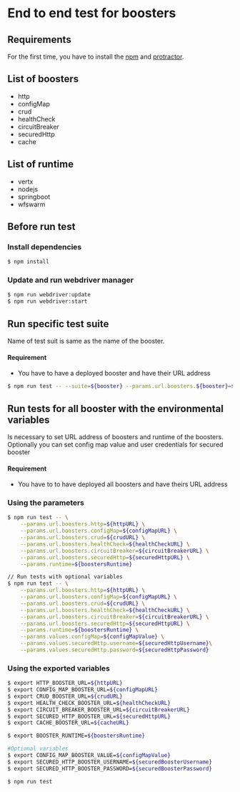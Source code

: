 # End to end test for boosters
## Requirements
For the first time, you have to install the [npm](https://www.npmjs.com/get-npm) and [protractor](http://www.protractortest.org).

## List of boosters
* http
* configMap
* crud
* healthCheck
* circuitBreaker
* securedHttp
* cache

## List of runtime
* vertx
* nodejs
* springboot
* wfswarm

## Before run test
### Install dependencies
```bash
$ npm install
```
### Update and run webdriver manager
```bash
$ npm run webdriver:update
$ npm run webdriver:start
```

## Run specific test suite
Name of test suit is same as the name of the booster.
#### Requirement
* You have to have a deployed booster and have their URL address
```bash
$ npm run test -- --suite=${booster} --params.url.boosters.${booster}=${boosterURL} --params.runtime=${boostersRuntime}
```

## Run tests for all booster with the environmental variables
Is necessary to set URL address of boosters and runtime of the boosters. Optionally you can set config map value and user credentials for secured booster
#### Requirement
* You have to to have deployed all boosters and have theirs URL address

### Using the parameters
```bash
$ npm run test -- \
    --params.url.boosters.http=${httpURL} \
    --params.url.boosters.configMap=${configMapURL} \
    --params.url.boosters.crud=${crudURL} \
    --params.url.boosters.healthCheck=${healthCheckURL} \
    --params.url.boosters.circuitBreaker=${circuitBreakerURL} \
    --params.url.boosters.securedHttp=${securedHttpURL} \
    --params.runtime=${boostersRuntime}

// Run tests with optional variables
$ npm run test -- \
    --params.url.boosters.http=${httpURL} \
    --params.url.boosters.configMap=${configMapURL} \
    --params.url.boosters.crud=${crudURL} \
    --params.url.boosters.healthCheck=${healthCheckURL} \
    --params.url.boosters.circuitBreaker=${circuitBreakerURL} \
    --params.url.boosters.securedHttp=${securedHttpURL} \
    --params.runtime=${boostersRuntime} \
    --params.values.configMap=${configMapValue} \
    --params.values.securedHttp.username=${securedHttpUsername}\
    --params.values.securedHttp.password=${securedHttpPassword}

```
### Using the exported variables
```bash
$ export HTTP_BOOSTER_URL=${httpURL}
$ export CONFIG_MAP_BOOSTER_URL=${configMapURL} 
$ export CRUD_BOOSTER_URL=${crudURL}
$ export HEALTH_CHECK_BOOSTER_URL=${healthCheckURL}
$ export CIRCUIT_BREAKER_BOOSTER_URL=${circuitBreakerURL}
$ export SECURED_HTTP_BOOSTER_URL=${securedHttpURL}
$ export CACHE_BOOSTER_URL=${cacheURL}

$ export BOOSTER_RUNTIME=${boostersRuntime}

#Optional variables
$ export CONFIG_MAP_BOOSTER_VALUE=${configMapValue}
$ export SECURED_HTTP_BOOSTER_USERNAME=${securedBoosterUsername}
$ export SECURED_HTTP_BOOSTER_PASSWORD=${securedBoosterPassword}

$ npm run test
```
